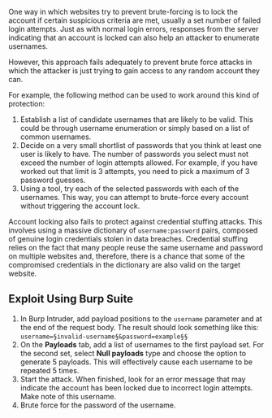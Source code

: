 One way in which websites try to prevent brute-forcing is to lock the account if certain suspicious criteria are met, usually a set number of failed login attempts. Just as with normal login errors, responses from the server indicating that an account is locked can also help an attacker to enumerate usernames.

However, this approach fails adequately to prevent brute force attacks in which the attacker is just trying to gain access to any random account they can.

For example, the following method can be used to work around this kind of protection:
1. Establish a list of candidate usernames that are likely to be valid. This could be through username enumeration or simply based on a list of common usernames.
2. Decide on a very small shortlist of passwords that you think at least one user is likely to have. The number of passwords you select must not exceed the number of login attempts allowed. For example, if you have worked out that limit is 3 attempts, you need to pick a maximum of 3 password guesses.
3. Using a tool, try each of the selected passwords with each of the usernames. This way, you can attempt to brute-force every account without triggering the account lock.

Account locking also fails to protect against credential stuffing attacks. This involves using a massive dictionary of `username:password` pairs, composed of genuine login credentials stolen in data breaches. Credential stuffing relies on the fact that many people reuse the same username and password on multiple websites and, therefore, there is a chance that some of the compromised credentials in the dictionary are also valid on the target website.
## Exploit Using Burp Suite
1. In Burp Intruder, add payload positions to the `username` parameter and at the end of the request body. The result should look something like this: `username=§invalid-username§&password=example§§`
2. On the **Payloads** tab, add a list of usernames to the first payload set. For the second set, select **Null payloads** type and choose the option to generate 5 payloads. This will effectively cause each username to be repeated 5 times.
3. Start the attack. When finished, look for an error message that may indicate the account has been locked due to incorrect login attempts. Make note of this username.
4. Brute force for the password of the username.